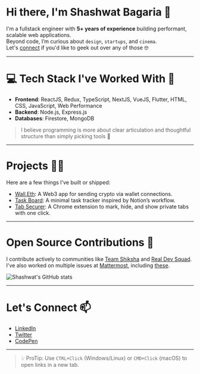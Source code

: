 # Hi there, I'm Shashwat Bagaria 👋

I'm a fullstack engineer with **5+ years of experience** building performant, scalable web applications.  
Beyond code, I’m curious about `design`, `startups`, and `cinema`.  
Let's [connect](#lets-connect-) if you'd like to geek out over any of those 🤓

---

# 💻 Tech Stack I've Worked With 🧰

- **Frontend**: ReactJS, Redux, TypeScript, NextJS, VueJS, Flutter, HTML, CSS, JavaScript, Web Performance
- **Backend**: Node.js, Express.js
- **Databases**: Firestore, MongoDB

> I believe programming is more about clear articulation and thoughtful structure than simply picking tools 🤷

---

# Projects 👷‍♂️

Here are a few things I've built or shipped:

- [Wall.Eth](https://github.com/SBagaria2710/wall.eth): A Web3 app for sending crypto via wallet connections.
- [Task Board](https://github.com/SBagaria2710/task-board): A minimal task tracker inspired by Notion’s workflow.
- [Tab Securer](https://www.producthunt.com/posts/tab-securer): A Chrome extension to mark, hide, and show private tabs with one click.

---

# Open Source Contributions 🤝

I contribute actively to communities like [Team Shiksha](http://frontend.army/) and [Real Dev Squad](https://github.com/Real-Dev-Squad).  
I've also worked on multiple issues at [Mattermost](https://github.com/mattermost), including [these](https://github.com/mattermost/mattermost-server/issues?q=assignee%3ASBagaria2710+is%3Aclosed+).

![Shashwat's GitHub stats](https://github-readme-stats.vercel.app/api?username=SBagaria2710&&hide=stars&show_icons=true)

---

# Let's Connect 📫

- [LinkedIn](https://in.linkedin.com/in/shashwat-bagaria)
- [Twitter](https://twitter.com/SBagaria2710)
- [CodePen](https://codepen.io/iShashwat/)

---

> 💡 ProTip: Use `CTRL+Click` (Windows/Linux) or `CMD+Click` (macOS) to open links in a new tab.

